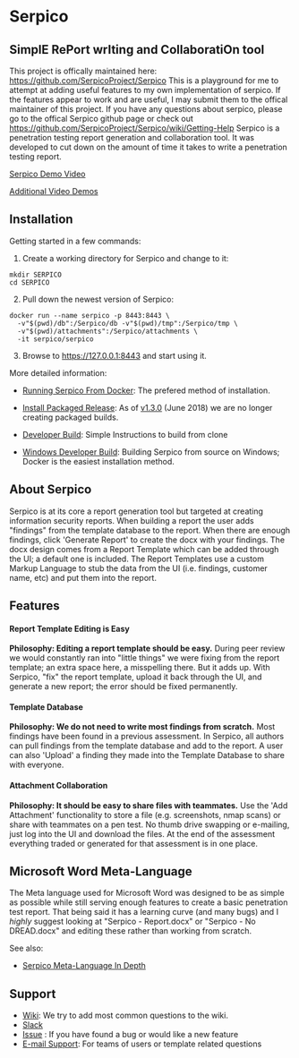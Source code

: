 # Serpico
## SimplE RePort wrIting and CollaboratiOn tool
This project is offically maintained here: https://github.com/SerpicoProject/Serpico
This is a playground for me to attempt at adding useful features to my own implementation of serpico. If the features appear to work and are useful, I may submit them to the offical maintainer of this project. If you have any questions about serpico, please go to the offical Serpico github page or check out https://github.com/SerpicoProject/Serpico/wiki/Getting-Help
Serpico is a penetration testing report generation and collaboration tool. It was developed to cut down on the amount of time it takes to write a penetration testing report.

[Serpico Demo Video](https://www.youtube.com/watch?v=Sj7DkaQyx5o)

[Additional Video Demos](https://github.com/SerpicoProject/Serpico/wiki#online-demo)

## Installation

Getting started in a few commands:

1. Create a working directory for Serpico and change to it:
```
mkdir SERPICO
cd SERPICO
```

2. Pull down the newest version of Serpico:
```
docker run --name serpico -p 8443:8443 \
  -v"$(pwd)/db":/Serpico/db -v"$(pwd)/tmp":/Serpico/tmp \
  -v"$(pwd)/attachments":/Serpico/attachments \
  -it serpico/serpico
```

3. Browse to https://127.0.0.1:8443 and start using it.


More detailed information:

* [Running Serpico From Docker](https://github.com/SerpicoProject/Serpico/wiki/Running-Serpico-From-Docker): The prefered method of installation. 

* [Install Packaged Release](https://github.com/SerpicoProject/Serpico/releases): As of [v1.3.0](https://github.com/SerpicoProject/Serpico/releases/tag/1.3.0) (June 2018) we are no longer creating packaged builds.

* [Developer Build](https://github.com/SerpicoProject/Serpico/wiki/Developer-Build): Simple Instructions to build from clone

* [Windows Developer Build](https://github.com/SerpicoProject/Serpico/wiki/Windows-Installation): Building Serpico from source on Windows; Docker is the easiest installation method.

## About Serpico
Serpico is at its core a report generation tool but targeted at creating information security reports. When building a report the user adds "findings" from the template database to the report. When there are enough findings, click 'Generate Report' to create the docx with your findings. The docx design comes from a Report Template which can be added through the UI; a default one is included. The Report Templates use a custom Markup Language to stub the data from the UI (i.e. findings, customer name, etc) and put them into the report.

## Features
#### Report Template Editing is Easy
**Philosophy: Editing a report template should be easy.**
During peer review we would constantly ran into "little things" we were fixing from the report template; an extra space here, a misspelling there. But it adds up. With Serpico, "fix" the report template, upload it back through the UI, and generate a new report; the error should be fixed permanently.

#### Template Database
**Philosophy: We do not need to write most findings from scratch.**
Most findings have been found in a previous assessment. In Serpico, all authors can pull findings from the template database and add to the report. A user can also 'Upload' a finding they made into the Template Database to share with everyone.

#### Attachment Collaboration
**Philosophy: It should be easy to share files with teammates.**
Use the 'Add Attachment' functionality to store a file (e.g. screenshots, nmap scans) or share with teammates on a pen test. No thumb drive swapping or e-mailing, just log into the UI and download the files. At the end of the assessment everything traded or generated for that assessment is in one place.


## Microsoft Word Meta-Language
The Meta language used for Microsoft Word was designed to be as simple as possible while still serving enough features to create a basic penetration test report.  That being said it has a learning curve (and many bugs) and I _highly_ suggest looking at "Serpico - Report.docx" or "Serpico - No DREAD.docx" and editing these rather than working from scratch.

See also:

* [Serpico Meta-Language In Depth](https://github.com/SerpicoProject/Serpico/wiki/Serpico-Meta-Language-In-Depth)


## Support
* [Wiki](https://github.com/MooseDojo/Serpico/wiki): We try to add most common questions to the wiki.
* [Slack](https://serpicoproject.slack.com)
* [Issue](https://github.com/SerpicoProject/Serpico/issues/new) : If you have found a bug or would like a new feature
* [E-mail Support](https://www.serpicoproject.com/support/): For teams of users or template related questions


